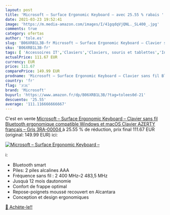 ```yaml
---
layout: post
title: 'Microsoft – Surface Ergonomic Keyboard – avec 25.55 % rabais '
date: 2021-03-23 19:52:41
image: 'https://m.media-amazon.com/images/I/41gqdqVjQNL._SL400_.jpg'
comments: true
category: ofertas
author: 'tole.es'
slug: 'B06XRB1L3B-fr Microsoft – Surface Ergonomic Keyboard – Clavier sans fil...'
sku: 'B06XRB1L3B-fr'
tags: [ 'Accessoires IT','Claviers','Claviers, souris et tablettes','Informatique','microsoft', ]
actualPrice: 111.67 EUR
currency: EUR
price: 111.67
comparePrice: 149.99 EUR
prodname: 'Microsoft – Surface Ergonomic Keyboard – Clavier sans fil Bluetooth ergonomique compatible Windows et macOS  Clavier AZERTY français  – Gris  3RA-00004 '
country: 'fr'
flag: '🇫🇷'
brand: 'Microsoft'
buyurl: 'https://www.amazon.fr/dp/B06XRB1L3B/?tag=tolees0d-21'
descuento: '25.55'
average: '111.116666666667'
---
```


C'est en vente [Microsoft – Surface Ergonomic Keyboard – Clavier sans fil Bluetooth ergonomique compatible Windows et macOS  Clavier AZERTY français  – Gris  3RA-00004 ](https://www.amazon.fr/dp/B06XRB1L3B/?tag=tolees0d-21)  à  25.55 % de réduction, prix final  111.67 EUR (original: 149.99 EUR) ici:

[![Microsoft – Surface Ergonomic Keyboard –](https://m.media-amazon.com/images/I/41gqdqVjQNL._SL400_.jpg)](https://www.amazon.fr/dp/B06XRB1L3B/?tag=tolees0d-21)

ℹ️:

- Bluetooth smart
- Piles: 2 piles alcalines AAA
- Fréquence sans fil : 2 400 MHz–2 483,5 MHz
- Jusquà 12 mois dautonomie
- Confort de frappe optimal
- Repose-poignets moussé recouvert en Alcantara
- Conception et design ergonomiques

[🛒 Achète-le!!](https://www.amazon.fr/dp/B06XRB1L3B/?tag=tolees0d-21)

